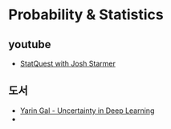 # Probability & Statistics

## youtube
- [StatQuest with Josh Starmer](https://www.youtube.com/c/joshstarmer/featured)


## 도서
- [Yarin Gal - Uncertainty in Deep Learning](https://mlg.eng.cam.ac.uk/yarin/thesis/thesis.pdf)
- []()